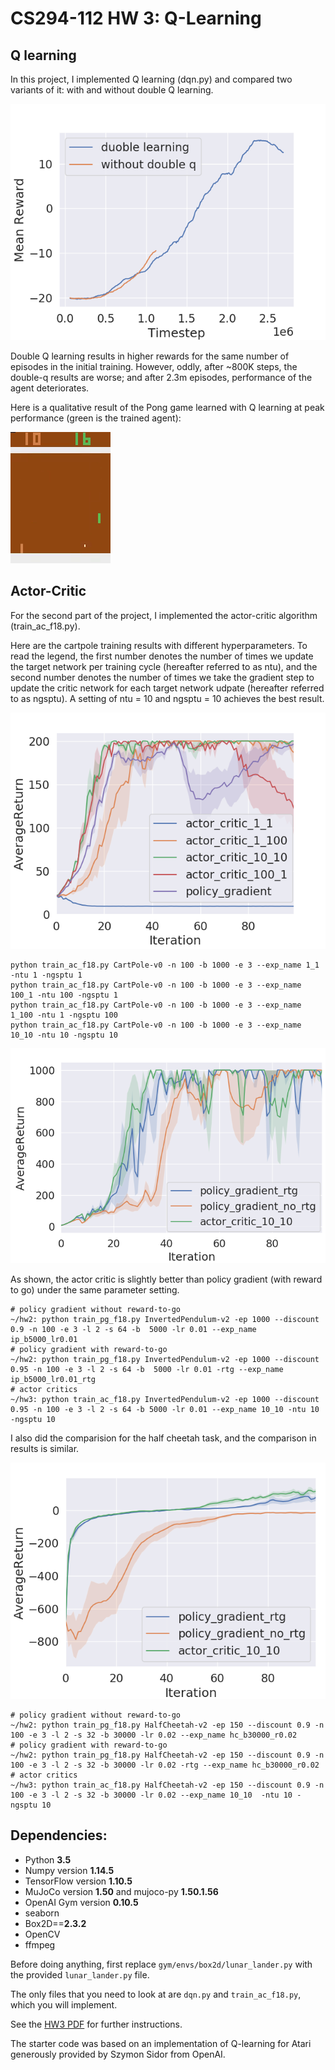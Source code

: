 # CS294-112 HW 3: Q-Learning

## Q learning
In this project, I implemented Q learning (dqn.py) and compared two variants of it: with and without double Q learning.

![double_q](img/qlearning_pong_reward.png)

Double Q learning results in higher rewards for the same number of episodes in the initial training. However, oddly, after ~800K steps, the double-q results are worse; and after 2.3m episodes, performance of the agent deteriorates.

Here is a qualitative result of the Pong game learned with Q learning at peak performance (green is the trained agent):

![pong](img/pong.gif)

## Actor-Critic

For the second part of the project, I implemented the actor-critic algorithm (train_ac_f18.py). 

Here are the cartpole training results with different hyperparameters. To read the legend, the first number denotes the number of times we update the target network per training cycle (hereafter referred to as ntu), and the second number denotes the number of times we take the gradient step to update the critic network for each target network udpate (hereafter referred to as ngsptu). A setting of ntu = 10 and ngsptu = 10 achieves the best result.

![cart-pole](img/actor_critic_cartpole.png)

```
python train_ac_f18.py CartPole-v0 -n 100 -b 1000 -e 3 --exp_name 1_1 -ntu 1 -ngsptu 1
python train_ac_f18.py CartPole-v0 -n 100 -b 1000 -e 3 --exp_name 100_1 -ntu 100 -ngsptu 1
python train_ac_f18.py CartPole-v0 -n 100 -b 1000 -e 3 --exp_name 1_100 -ntu 1 -ngsptu 100
python train_ac_f18.py CartPole-v0 -n 100 -b 1000 -e 3 --exp_name 10_10 -ntu 10 -ngsptu 10
```

![InvertedPendulum](img/inverted_pendulum_10_10.png)

As shown, the actor critic is slightly better than policy gradient (with reward to go) under the same parameter setting.

```
# policy gradient without reward-to-go
~/hw2: python train_pg_f18.py InvertedPendulum-v2 -ep 1000 --discount 0.9 -n 100 -e 3 -l 2 -s 64 -b  5000 -lr 0.01 --exp_name ip_b5000_lr0.01
# policy gradient with reward-to-go
~/hw2: python train_pg_f18.py InvertedPendulum-v2 -ep 1000 --discount 0.95 -n 100 -e 3 -l 2 -s 64 -b  5000 -lr 0.01 -rtg --exp_name ip_b5000_lr0.01_rtg
# actor critics
~/hw3: python train_ac_f18.py InvertedPendulum-v2 -ep 1000 --discount  0.95 -n 100 -e 3 -l 2 -s 64 -b 5000 -lr 0.01 --exp_name 10_10 -ntu 10 -ngsptu 10
```

I also did the comparision for the half cheetah task, and the comparison in results is similar.

![halfCheetah](img/half-cheetah.png)

```
# policy gradient without reward-to-go
~/hw2: python train_pg_f18.py HalfCheetah-v2 -ep 150 --discount 0.9 -n 100 -e 3 -l 2 -s 32 -b 30000 -lr 0.02 --exp_name hc_b30000_r0.02
# policy gradient with reward-to-go
~/hw2: python train_pg_f18.py HalfCheetah-v2 -ep 150 --discount 0.9 -n 100 -e 3 -l 2 -s 32 -b 30000 -lr 0.02 -rtg --exp_name hc_b30000_r0.02
# actor critics
~/hw3: python train_ac_f18.py HalfCheetah-v2 -ep 150 --discount 0.9 -n 100 -e 3 -l 2 -s 32 -b 30000 -lr 0.02 --exp_name 10_10  -ntu 10 -ngsptu 10
```

## Dependencies:
 * Python **3.5**
 * Numpy version **1.14.5**
 * TensorFlow version **1.10.5**
 * MuJoCo version **1.50** and mujoco-py **1.50.1.56**
 * OpenAI Gym version **0.10.5**
 * seaborn
 * Box2D==**2.3.2**
 * OpenCV
 * ffmpeg

Before doing anything, first replace `gym/envs/box2d/lunar_lander.py` with the provided `lunar_lander.py` file.

The only files that you need to look at are `dqn.py` and `train_ac_f18.py`, which you will implement.

See the [HW3 PDF](http://rail.eecs.berkeley.edu/deeprlcourse/static/homeworks/hw3.pdf) for further instructions.

The starter code was based on an implementation of Q-learning for Atari generously provided by Szymon Sidor from OpenAI.
